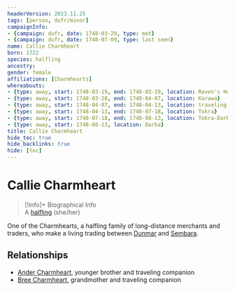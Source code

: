 ```yaml
---
headerVersion: 2023.11.25
tags: [person, dufr/minor]
campaignInfo:
- {campaign: dufr, date: 1748-03-29, type: met}
- {campaign: dufr, date: 1748-07-09, type: last seen}
name: Callie Charmheart
born: 1722
species: halfling
ancestry:
gender: female
affiliations: [Charmhearts]
whereabouts:
- {type: away, start: 1748-03-19, end: 1748-03-19, location: Raven's Hold}
- {type: away, start: 1748-03-28, end: 1748-04-07, location: Karawa}
- {type: away, start: 1748-04-07, end: 1748-04-13, location: traveling to Tokra}
- {type: away, start: 1748-04-13, end: 1748-07-18, location: Tokra}
- {type: away, start: 1748-07-18, end: 1748-08-13, location: Tokra-Darba Road}
- {type: away, start: 1748-08-13, location: Darba}
title: Callie Charmheart
hide_toc: true
hide_backlinks: true
hide: [toc]
---
```

# Callie Charmheart
>[!info]+ Biographical Info  
> A [halfling](<../../species/children-of-the-embodied-gods/halflings/halflings.md>) (she/her)  
>   
>   
>>   
>>   
>> 

One of the Charmhearts, a halfling family of long-distance merchants and traders, who make a living trading between [Dunmar](<../../gazetteer/greater-dunmar/realms/dunmar/dunmar.md>) and [Sembara](<../../gazetteer/greater-sembara/sembara/sembara.md>). 

## Relationships
- [Ander Charmheart](<./ander-charmheart.md>), younger brother and traveling companion
- [Bree Charmheart](<./bree-charmheart.md>), grandmother and traveling companion


